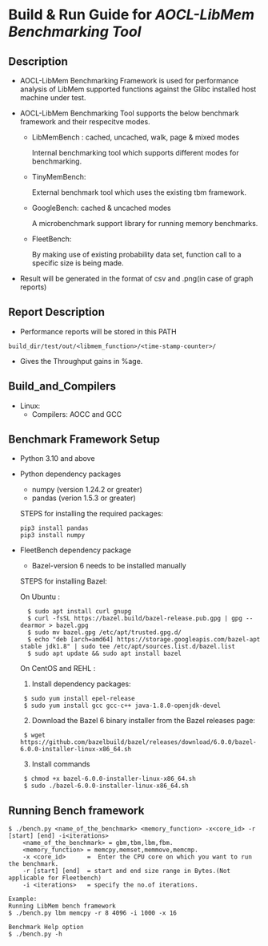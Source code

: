 # Build & Run Guide for **_AOCL-LibMem Benchmarking Tool_**

## Description
- AOCL-LibMem Benchmarking Framework is used for performance analysis of LibMem supported functions  against the  Glibc installed host machine under test.
- AOCL-LibMem Benchmarking Tool supports the below benchmark framework and their respecitve modes.
    - LibMemBench : cached, uncached, walk, page & mixed modes

        Internal benchmarking tool which supports different modes for benchmarking.
    - TinyMemBench:

        External benchmark tool which uses the existing tbm framework.
    - GoogleBench: cached & uncached modes

        A microbenchmark support library for running memory benchmarks.
    - FleetBench:

        By making use of existing probability data set, function call to a specific size is being made.

- Result will be generated in the format of csv and .png(in case of graph reports)

## Report Description
  - Performance reports will be stored in this PATH
```
build_dir/test/out/<libmem_function>/<time-stamp-counter>/
```
  - Gives the Throughput gains in %age.

## Build_and_Compilers
- Linux:
  - Compilers: AOCC and GCC

## Benchmark Framework Setup
- Python 3.10 and above
- Python dependency packages
    - numpy  (version 1.24.2 or greater)
    - pandas (verion 1.5.3 or greater)

    STEPS for installing the required packages:

      pip3 install pandas
      pip3 install numpy
- FleetBench dependency package
    - Bazel-version 6 needs to be installed manually

    STEPS for installing Bazel:

    On Ubuntu :

        $ sudo apt install curl gnupg
        $ curl -fsSL https://bazel.build/bazel-release.pub.gpg | gpg --dearmor > bazel.gpg
        $ sudo mv bazel.gpg /etc/apt/trusted.gpg.d/
        $ echo "deb [arch=amd64] https://storage.googleapis.com/bazel-apt stable jdk1.8" | sudo tee /etc/apt/sources.list.d/bazel.list
        $ sudo apt update && sudo apt install bazel

    On CentOS and REHL :

  1.    Install dependency packages:

       $ sudo yum install epel-release
       $ sudo yum install gcc gcc-c++ java-1.8.0-openjdk-devel
  2.    Download the Bazel 6 binary installer from the Bazel releases page:

	   $ wget https://github.com/bazelbuild/bazel/releases/download/6.0.0/bazel-6.0.0-installer-linux-x86_64.sh
  3.    Install commands

       $ chmod +x bazel-6.0.0-installer-linux-x86_64.sh
       $ sudo ./bazel-6.0.0-installer-linux-x86_64.sh


## Running Bench framework

    $ ./bench.py <name_of_the_benchmark> <memory_function> -x<core_id> -r [start] [end] -i<iterations>
        <name_of_the_benchmark> = gbm,tbm,lbm,fbm.
        <memory_function> = memcpy,memset,memmove,memcmp.
        -x <core_id>      =  Enter the CPU core on which you want to run the benchmark.
        -r [start] [end]  = start and end size range in Bytes.(Not applicable for Fleetbench)
        -i <iterations>   = specify the no.of iterations.

    Example:
    Running LibMem bench framework
    $ ./bench.py lbm memcpy -r 8 4096 -i 1000 -x 16

    Benchmark Help option
    $ ./bench.py -h
